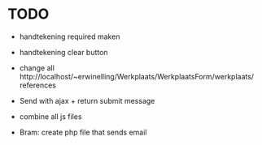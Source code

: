 # TODO

* handtekening required maken
* handtekening clear button

* change all http://localhost/~erwinelling/Werkplaats/WerkplaatsForm/werkplaats/ references
* Send with ajax + return submit message
* combine all js files

* Bram: create php file that sends email
